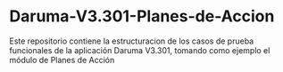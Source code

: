 # Daruma-V3.301-Planes-de-Accion
Este repositorio contiene la estructuracion de los casos de prueba funcionales de la aplicación Daruma V3.301, tomando como ejemplo el módulo de Planes de Acción
